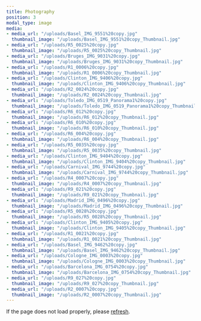 ```yaml
---
title: Photography
position: 3
modal_type: image
media:
- media_url: "/uploads/Basel_IMG_9551%20copy.jpg"
  thumbnail_image: "/uploads/Basel_IMG_9551%20copy_Thumbnail.jpg"
- media_url: "/uploads/R5_0025%20copy.jpg"
  thumbnail_image: "/uploads/R5_0025%20copy_Thumbnail.jpg"
- media_url: "/uploads/Bruges_IMG_9031%20copy.jpg"
  thumbnail_image: "/uploads/Bruges_IMG_9031%20copy_Thumbnail.jpg"
- media_url: "/uploads/R1_0006%20copy.jpg"
  thumbnail_image: "/uploads/R1_0006%20copy_Thumbnail.jpg"
- media_url: "/uploads/Clinton_IMG_9406%20copy.jpg"
  thumbnail_image: "/uploads/Clinton_IMG_9406%20copy_Thumbnail.jpg"
- media_url: "/uploads/R2_0024%20copy.jpg"
  thumbnail_image: "/uploads/R2_0024%20copy_Thumbnail.jpg"
- media_url: "/uploads/Toledo_IMG_0519_Panorama1%20copy.jpg"
  thumbnail_image: "/uploads/Toledo_IMG_0519_Panorama1%20copy_Thumbnail.jpg"
- media_url: "/uploads/R6_012%20copy.jpg"
  thumbnail_image: "/uploads/R6_012%20copy_Thumbnail.jpg"
- media_url: "/uploads/R6_010%20copy.jpg"
  thumbnail_image: "/uploads/R6_010%20copy_Thumbnail.jpg"
- media_url: "/uploads/R6_004%20copy.jpg"
  thumbnail_image: "/uploads/R6_004%20copy_Thumbnail.jpg"
- media_url: "/uploads/R5_0035%20copy.jpg"
  thumbnail_image: "/uploads/R5_0035%20copy_Thumbnail.jpg"
- media_url: "/uploads/Clinton_IMG_9404%20copy.jpg"
  thumbnail_image: "/uploads/Clinton_IMG_9404%20copy_Thumbnail.jpg"
- media_url: "/uploads/Carnival_IMG_9744%20copy.jpg"
  thumbnail_image: "/uploads/Carnival_IMG_9744%20copy_Thumbnail.jpg"
- media_url: "/uploads/R4_0007%20copy.jpg"
  thumbnail_image: "/uploads/R4_0007%20copy_Thumbnail.jpg"
- media_url: "/uploads/R9_021%20copy.jpg"
  thumbnail_image: "/uploads/R9_021%20copy_Thumbnail.jpg"
- media_url: "/uploads/Madrid_IMG_0496%20copy.jpg"
  thumbnail_image: "/uploads/Madrid_IMG_0496%20copy_Thumbnail.jpg"
- media_url: "/uploads/R5_0028%20copy.jpg"
  thumbnail_image: "/uploads/R5_0028%20copy_Thumbnail.jpg"
- media_url: "/uploads/Clinton_IMG_9405%20copy.jpg"
  thumbnail_image: "/uploads/Clinton_IMG_9405%20copy_Thumbnail.jpg"
- media_url: "/uploads/R1_0021%20copy.jpg"
  thumbnail_image: "/uploads/R1_0021%20copy_Thumbnail.jpg"
- media_url: "/uploads/Basel_IMG_9462%20copy.jpg"
  thumbnail_image: "/uploads/Basel_IMG_9462%20copy_Thumbnail.jpg"
- media_url: "/uploads/Cologne_IMG_0003%20copy.jpg"
  thumbnail_image: "/uploads/Cologne_IMG_0003%20copy_Thumbnail.jpg"
- media_url: "/uploads/Barcelona_IMG_0754%20copy.jpg"
  thumbnail_image: "/uploads/Barcelona_IMG_0754%20copy_Thumbnail.jpg"
- media_url: "/uploads/R9_027%20copy.jpg"
  thumbnail_image: "/uploads/R9_027%20copy_Thumbnail.jpg"
- media_url: "/uploads/R2_0007%20copy.jpg"
  thumbnail_image: "/uploads/R2_0007%20copy_Thumbnail.jpg"
---
```


If the page does not load properly, please [refresh](http://schwartzjake.com/photography/).